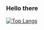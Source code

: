 ### Hello there 

[![Top Langs](https://github-readme-stats.vercel.app/api/top-langs/?username=phdhary)](https://github.com/anuraghazra/github-readme-stats)

